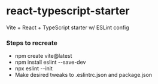 # react-typescript-starter
 Vite + React + TypeScript starter w/ ESLint config

### Steps to recreate
* npm create vite@latest
* npm install eslint --save-dev
* npx eslint --init
* Make desired tweaks to .eslintrc.json and package.json
